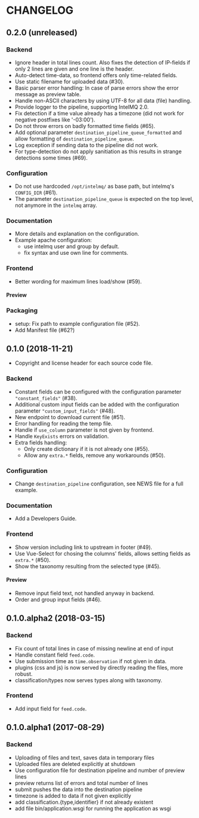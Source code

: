 CHANGELOG
=========


0.2.0 (unreleased)
------------------

### Backend
- Ignore header in total lines count. Also fixes the detection of IP-fields if only 2 lines are given and one line is the header.
- Auto-detect time-data, so frontend offers only time-related fields.
- Use static filename for uploaded data (#30).
- Basic parser error handling: In case of parse errors show the error message as preview table.
- Handle non-ASCII characters by using UTF-8 for all data (file) handling.
- Provide logger to the pipeline, supporting IntelMQ 2.0.
- Fix detection if a time value already has a timezone (did not work for negative postfixes like '-03:00').
- Do not throw errors on badly formatted time fields (#65).
- Add optional parameter `destination_pipeline_queue_formatted` and allow formatting of `destination_pipeline_queue`.
- Log exception if sending data to the pipeline did not work.
- For type-detection do not apply sanitiation as this results in strange detections some times (#69).

### Configuration
- Do not use hardcoded `/opt/intelmq/` as base path, but intelmq's `CONFIG_DIR` (#61).
- The parameter `destination_pipeline_queue` is expected on the top level, not anymore in the `intelmq` array.

### Documentation
- More details and explanation on the configuration.
- Example apache configuration:
  - use intelmq user and group by default.
  - fix syntax and use own line for comments.

### Frontend
- Better wording for maximum lines load/show (#59).

#### Preview

### Packaging
- setup: Fix path to example configuration file (#52).
- Add Manifest file (#62?)


0.1.0 (2018-11-21)
------------------

- Copyright and license header for each source code file.

### Backend
- Constant fields can be configured with the configuration parameter `"constant_fields"` (#38).
- Additional custom input fields can be added with the configuration parameter `"custom_input_fields"` (#48).
- New endpoint to download current file (#51).
- Error handling for reading the temp file.
- Handle if `use_column` parameter is not given by frontend.
- Handle `KeyExists` errors on validation.
- Extra fields handling:
  - Only create dictionary if it is not already one (#55).
  - Allow any `extra.*` fields, remove any workarounds (#50).

### Configuration
- Change `destination_pipeline` configuration, see NEWS file for a full example.

### Documentation
- Add a Developers Guide.

### Frontend
- Show version including link to upstream in footer (#49).
- Use Vue-Select for chosing the columns' fields, allows setting fields as `extra.*` (#50).
- Show the taxonomy resulting from the selected type (#45).

#### Preview
- Remove input field text, not handled anyway in backend.
- Order and group input fields (#46).

0.1.0.alpha2 (2018-03-15)
-------------------------

### Backend
- Fix count of total lines in case of missing newline at end of input
- Handle constant field `feed.code`.
- Use submission time as `time.observation` if not given in data.
- plugins (css and js) is now served by directly reading the files, more robust.
- classification/types now serves types along with taxonomy.

### Frontend
- Add input field for `feed.code`.

0.1.0.alpha1 (2017-08-29)
-------------------------

### Backend
- Uploading of files and text, saves data in temporary files
- Uploaded files are deleted explicitly at shutdown
- Use configuration file for destination pipeline and number of preview lines
- preview returns list of errors and total number of lines
- submit pushes the data into the destination pipeline
- timezone is added to data if not given explicitly
- add classification.{type,identifier} if not already existent
- add file bin/application.wsgi for running the application as wsgi
